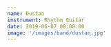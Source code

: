 ```yaml
---
name: Dustan
instrument: Rhythm Guitar
date: 2019-06-07 00:00:00
image: '/images/band/dustan.jpg'
---
```

